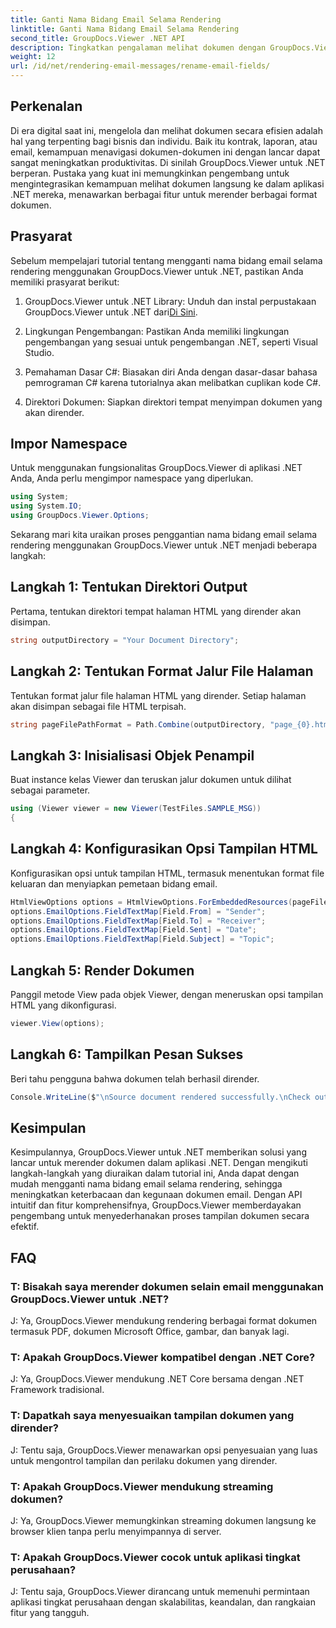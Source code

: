 ```yaml
---
title: Ganti Nama Bidang Email Selama Rendering
linktitle: Ganti Nama Bidang Email Selama Rendering
second_title: GroupDocs.Viewer .NET API
description: Tingkatkan pengalaman melihat dokumen dengan GroupDocs.Viewer untuk .NET. Render dan sesuaikan email dengan lancar.
weight: 12
url: /id/net/rendering-email-messages/rename-email-fields/
---
```

## Perkenalan

Di era digital saat ini, mengelola dan melihat dokumen secara efisien adalah hal yang terpenting bagi bisnis dan individu. Baik itu kontrak, laporan, atau email, kemampuan menavigasi dokumen-dokumen ini dengan lancar dapat sangat meningkatkan produktivitas. Di sinilah GroupDocs.Viewer untuk .NET berperan. Pustaka yang kuat ini memungkinkan pengembang untuk mengintegrasikan kemampuan melihat dokumen langsung ke dalam aplikasi .NET mereka, menawarkan berbagai fitur untuk merender berbagai format dokumen.

## Prasyarat

Sebelum mempelajari tutorial tentang mengganti nama bidang email selama rendering menggunakan GroupDocs.Viewer untuk .NET, pastikan Anda memiliki prasyarat berikut:

1.  GroupDocs.Viewer untuk .NET Library: Unduh dan instal perpustakaan GroupDocs.Viewer untuk .NET dari[Di Sini](https://releases.groupdocs.com/viewer/net/).

2. Lingkungan Pengembangan: Pastikan Anda memiliki lingkungan pengembangan yang sesuai untuk pengembangan .NET, seperti Visual Studio.

3. Pemahaman Dasar C#: Biasakan diri Anda dengan dasar-dasar bahasa pemrograman C# karena tutorialnya akan melibatkan cuplikan kode C#.

4. Direktori Dokumen: Siapkan direktori tempat menyimpan dokumen yang akan dirender.

## Impor Namespace

Untuk menggunakan fungsionalitas GroupDocs.Viewer di aplikasi .NET Anda, Anda perlu mengimpor namespace yang diperlukan.

```csharp
using System;
using System.IO;
using GroupDocs.Viewer.Options;
```

Sekarang mari kita uraikan proses penggantian nama bidang email selama rendering menggunakan GroupDocs.Viewer untuk .NET menjadi beberapa langkah:

## Langkah 1: Tentukan Direktori Output

Pertama, tentukan direktori tempat halaman HTML yang dirender akan disimpan.

```csharp
string outputDirectory = "Your Document Directory";
```

## Langkah 2: Tentukan Format Jalur File Halaman

Tentukan format jalur file halaman HTML yang dirender. Setiap halaman akan disimpan sebagai file HTML terpisah.

```csharp
string pageFilePathFormat = Path.Combine(outputDirectory, "page_{0}.html");
```

## Langkah 3: Inisialisasi Objek Penampil

Buat instance kelas Viewer dan teruskan jalur dokumen untuk dilihat sebagai parameter.

```csharp
using (Viewer viewer = new Viewer(TestFiles.SAMPLE_MSG))
{
```

## Langkah 4: Konfigurasikan Opsi Tampilan HTML

Konfigurasikan opsi untuk tampilan HTML, termasuk menentukan format file keluaran dan menyiapkan pemetaan bidang email.

```csharp
HtmlViewOptions options = HtmlViewOptions.ForEmbeddedResources(pageFilePathFormat);
options.EmailOptions.FieldTextMap[Field.From] = "Sender";
options.EmailOptions.FieldTextMap[Field.To] = "Receiver";
options.EmailOptions.FieldTextMap[Field.Sent] = "Date";
options.EmailOptions.FieldTextMap[Field.Subject] = "Topic";
```

## Langkah 5: Render Dokumen

Panggil metode View pada objek Viewer, dengan meneruskan opsi tampilan HTML yang dikonfigurasi.

```csharp
viewer.View(options);
```

## Langkah 6: Tampilkan Pesan Sukses

Beri tahu pengguna bahwa dokumen telah berhasil dirender.

```csharp
Console.WriteLine($"\nSource document rendered successfully.\nCheck output in {outputDirectory}.");
```

## Kesimpulan

Kesimpulannya, GroupDocs.Viewer untuk .NET memberikan solusi yang lancar untuk merender dokumen dalam aplikasi .NET. Dengan mengikuti langkah-langkah yang diuraikan dalam tutorial ini, Anda dapat dengan mudah mengganti nama bidang email selama rendering, sehingga meningkatkan keterbacaan dan kegunaan dokumen email. Dengan API intuitif dan fitur komprehensifnya, GroupDocs.Viewer memberdayakan pengembang untuk menyederhanakan proses tampilan dokumen secara efektif.

## FAQ

### T: Bisakah saya merender dokumen selain email menggunakan GroupDocs.Viewer untuk .NET?

J: Ya, GroupDocs.Viewer mendukung rendering berbagai format dokumen termasuk PDF, dokumen Microsoft Office, gambar, dan banyak lagi.

### T: Apakah GroupDocs.Viewer kompatibel dengan .NET Core?

J: Ya, GroupDocs.Viewer mendukung .NET Core bersama dengan .NET Framework tradisional.

### T: Dapatkah saya menyesuaikan tampilan dokumen yang dirender?

J: Tentu saja, GroupDocs.Viewer menawarkan opsi penyesuaian yang luas untuk mengontrol tampilan dan perilaku dokumen yang dirender.

### T: Apakah GroupDocs.Viewer mendukung streaming dokumen?

J: Ya, GroupDocs.Viewer memungkinkan streaming dokumen langsung ke browser klien tanpa perlu menyimpannya di server.

### T: Apakah GroupDocs.Viewer cocok untuk aplikasi tingkat perusahaan?

J: Tentu saja, GroupDocs.Viewer dirancang untuk memenuhi permintaan aplikasi tingkat perusahaan dengan skalabilitas, keandalan, dan rangkaian fitur yang tangguh.
